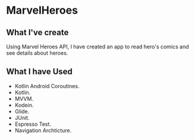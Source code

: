 # MarvelHeroes

## What I've create

Using Marvel Heroes API, I have created an app to read hero's comics and see details about heroes.

## What I have Used

- Kotlin Android Coroutines.
- Kotlin.
- MVVM.
- Kodein.
- Glide.
- JUnit.
- Espresso Test.
- Navigation Archticture.

